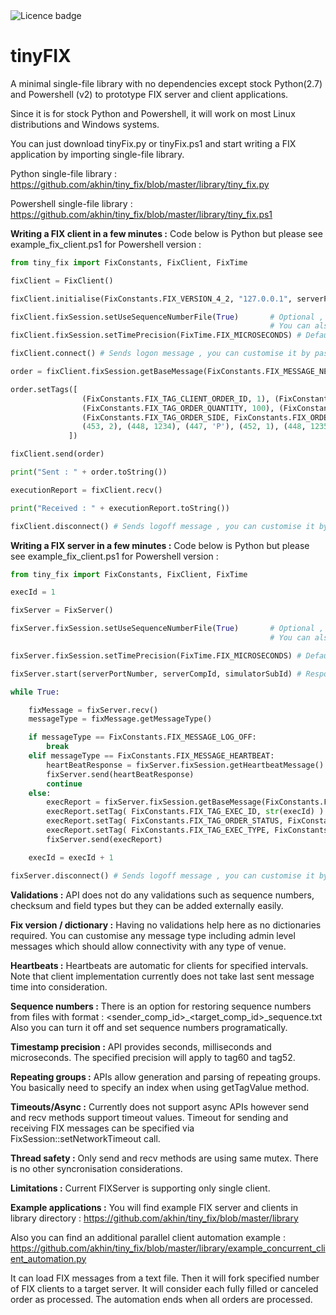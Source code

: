 <td><img src="https://img.shields.io/badge/LICENCE-PUBLIC%20DOMAIN-green.svg" alt="Licence badge"></td>

# tinyFIX

A minimal single-file library with no dependencies except stock Python(2.7) and Powershell (v2) to prototype FIX server and client applications.
    
Since it is for stock Python and Powershell, it will work on most Linux distributions and Windows systems.
    
You can just download tinyFix.py or tinyFix.ps1 and start writing a FIX application by importing single-file library.

Python single-file library : https://github.com/akhin/tiny_fix/blob/master/library/tiny_fix.py

Powershell single-file library : https://github.com/akhin/tiny_fix/blob/master/library/tiny_fix.ps1

**Writing a FIX client in a few minutes :** Code below is Python but please see example_fix_client.ps1 for Powershell version :

    
```python
from tiny_fix import FixConstants, FixClient, FixTime

fixClient = FixClient()

fixClient.initialise(FixConstants.FIX_VERSION_4_2, "127.0.0.1", serverPortNumber, clientCompId, clientSubId, serverCompId, serverSubId)

fixClient.fixSession.setUseSequenceNumberFile(True)       # Optional , if not called seq numbers will start from 1 and 
                                                          # You can also directly set seq numbers via fixSession object
fixClient.fixSession.setTimePrecision(FixTime.FIX_MICROSECONDS) # Default value is FIX_MILLISECONDS, you can also set to FIX_SECONDS

fixClient.connect() # Sends logon message , you can customise it by passing a FIX Message

order = fixClient.fixSession.getBaseMessage(FixConstants.FIX_MESSAGE_NEW_ORDER)

order.setTags([
                (FixConstants.FIX_TAG_CLIENT_ORDER_ID, 1), (FixConstants.FIX_TAG_SYMBOL, "GOOGL"),
                (FixConstants.FIX_TAG_ORDER_QUANTITY, 100), (FixConstants.FIX_TAG_ORDER_PRICE, 300),
                (FixConstants.FIX_TAG_ORDER_SIDE, FixConstants.FIX_ORDER_SIDE_BUY),
                (453, 2), (448, 1234), (447, 'P'), (452, 1), (448, 1235), (447, 'D'), (452, 2) #Repeating groups
             ])

fixClient.send(order)

print("Sent : " + order.toString())

executionReport = fixClient.recv()

print("Received : " + executionReport.toString())

fixClient.disconnect() # Sends logoff message , you can customise it by passing a FIX message          
```
    
**Writing a FIX server in a few minutes :** Code below is Python but please see example_fix_client.ps1 for Powershell version : 

```python
from tiny_fix import FixConstants, FixClient, FixTime

execId = 1

fixServer = FixServer()

fixServer.fixSession.setUseSequenceNumberFile(True)       # Optional , if not called seq numbers will start from 1 and 
                                                          # You can also directly set seq numbers via fixSession object

fixServer.fixSession.setTimePrecision(FixTime.FIX_MICROSECONDS) # Default value is FIX_MILLISECONDS, you can also set to FIX_SECONDS

fixServer.start(serverPortNumber, serverCompId, simulatorSubId) # Responds with logon message, you can customise it by passing a FIX message

while True:

    fixMessage = fixServer.recv()
    messageType = fixMessage.getMessageType()

    if messageType == FixConstants.FIX_MESSAGE_LOG_OFF:
        break
    elif messageType == FixConstants.FIX_MESSAGE_HEARTBEAT:
        heartBeatResponse = fixServer.fixSession.getHeartbeatMessage()
        fixServer.send(heartBeatResponse)
        continue
    else:
        execReport = fixServer.fixSession.getBaseMessage(FixConstants.FIX_MESSAGE_EXECUTION_REPORT)
        execReport.setTag( FixConstants.FIX_TAG_EXEC_ID, str(execId) )
        execReport.setTag( FixConstants.FIX_TAG_ORDER_STATUS, FixConstants.FIX_ORDER_STATUS_NEW)
        execReport.setTag( FixConstants.FIX_TAG_EXEC_TYPE, FixConstants.FIX_ORDER_STATUS_NEW)
        fixServer.send(execReport)

    execId = execId + 1

fixServer.disconnect() # Sends logoff message , you can customise it by passing a FIX message
```
        
**Validations :** API does not do any validations such as sequence numbers, checksum and field types but they can be added externally easily.

**Fix version / dictionary :** Having no validations help here as no dictionaries required. You can customise any message type including admin level messages which should allow connectivity with any type of venue.

**Heartbeats :** Heartbeats are automatic for clients for specified intervals. Note that client implementation currently does not take last sent message time into consideration.

**Sequence numbers :** There is an option for restoring sequence numbers from files with format : <sender_comp_id>_<target_comp_id>_sequence.txt
                       Also you can turn it off and set sequence numbers programatically.

**Timestamp precision :** API provides seconds, milliseconds and microseconds. The specified precision will apply to tag60 and tag52.

**Repeating groups  :** APIs allow generation and parsing of repeating groups. You basically need to specify an index when using getTagValue method.

**Timeouts/Async   :** Currently does not support async APIs however send and recv methods support timeout values. Timeout for sending and receiving FIX messages can be specified via FixSession::setNetworkTimeout call.

**Thread safety  :** Only send and recv methods are using same mutex. There is no other syncronisation considerations.

**Limitations :** Current FIXServer is supporting only single client.

**Example applications :** You will find example FIX server and clients in library directory : https://github.com/akhin/tiny_fix/blob/master/library

Also you can find an additional parallel client automation example : https://github.com/akhin/tiny_fix/blob/master/library/example_concurrent_client_automation.py

It can load FIX messages from a text file. Then it will fork specified number of FIX clients to a target server. It will consider each fully filled or canceled order as processed. The automation ends when all orders are processed.